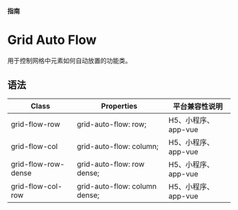 #### <span class="text-lg text-gray-500 font-normal">指南</span>

<div class="w-screen"></div>

# Grid Auto Flow
<a-typography-text>
    用于控制网格中元素如何自动放置的功能类。
</a-typography-text>

<CssPrefix />

## 语法
| Class | Properties | 平台兼容性说明
| --- | --- | ---
| <a-link status="success">grid-flow-row</a-link> | <a-link>grid-auto-flow: row;</a-link> | H5、小程序、app-vue
| <a-link status="success">grid-flow-col</a-link> | <a-link>grid-auto-flow: column;</a-link> | H5、小程序、app-vue
| <a-link status="success">grid-flow-row-dense</a-link> | <a-link>grid-auto-flow: row dense;</a-link> | H5、小程序、app-vue
| <a-link status="success">grid-flow-col-row</a-link> | <a-link>grid-auto-flow: column dense;</a-link> | H5、小程序、app-vue